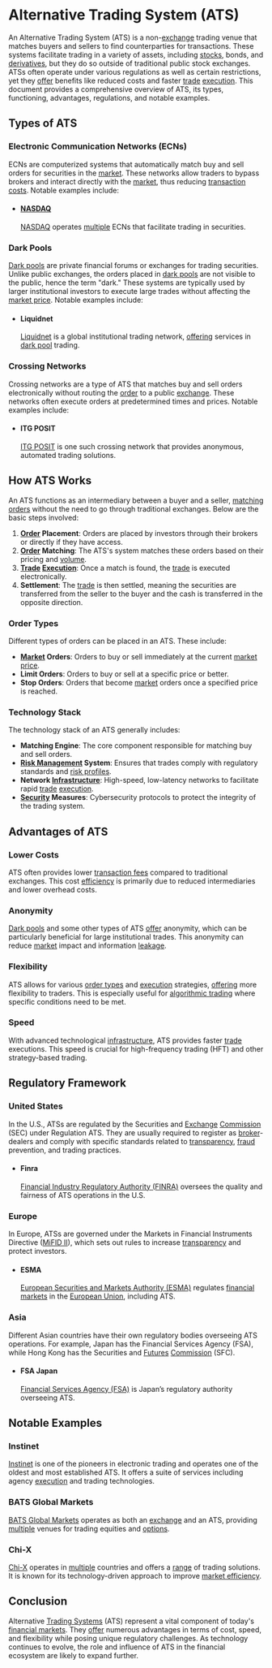 # Alternative Trading System (ATS)

An Alternative Trading System (ATS) is a non-[exchange](../e/exchange.md) trading venue that matches buyers and sellers to find counterparties for transactions. These systems facilitate trading in a variety of assets, including [stocks](../s/stock.md), bonds, and [derivatives](../d/derivatives.md), but they do so outside of traditional public stock exchanges. ATSs often operate under various regulations as well as certain restrictions, yet they [offer](../o/offer.md) benefits like reduced costs and faster [trade](../t/trade.md) [execution](../e/execution.md). This document provides a comprehensive overview of ATS, its types, functioning, advantages, regulations, and notable examples.

## Types of ATS

### Electronic Communication Networks (ECNs)

ECNs are computerized systems that automatically match buy and sell orders for securities in the [market](../m/market.md). These networks allow traders to bypass brokers and interact directly with the [market](../m/market.md), thus reducing [transaction costs](../t/transaction_costs.md). Notable examples include:

- #### [NASDAQ](../n/nasdaq.md)
  [NASDAQ](https://www.nasdaq.com/) operates [multiple](../m/multiple.md) ECNs that facilitate trading in securities.

### Dark Pools

[Dark pools](../d/dark_pools.md) are private financial forums or exchanges for trading securities. Unlike public exchanges, the orders placed in [dark pools](../d/dark_pools.md) are not visible to the public, hence the term "dark." These systems are typically used by larger institutional investors to execute large trades without affecting the [market price](../m/market_price.md). Notable examples include:

- #### Liquidnet
  [Liquidnet](https://www.liquidnet.com/) is a global institutional trading network, [offering](../o/offering.md) services in [dark pool](../d/dark_pool.md) trading.

### Crossing Networks

Crossing networks are a type of ATS that matches buy and sell orders electronically without routing the [order](../o/order.md) to a public [exchange](../e/exchange.md). These networks often execute orders at predetermined times and prices. Notable examples include:

- #### ITG POSIT
  [ITG POSIT](https://www.itg.com/products-technology/trading-networks/posit/) is one such crossing network that provides anonymous, automated trading solutions.

## How ATS Works

An ATS functions as an intermediary between a buyer and a seller, [matching orders](../m/matching_orders.md) without the need to go through traditional exchanges. Below are the basic steps involved:

1. **[Order](../o/order.md) Placement**: Orders are placed by investors through their brokers or directly if they have access.
2. **[Order](../o/order.md) Matching**: The ATS's system matches these orders based on their pricing and [volume](../v/volume.md).
3. **[Trade](../t/trade.md) [Execution](../e/execution.md)**: Once a match is found, the [trade](../t/trade.md) is executed electronically.
4. **Settlement**: The [trade](../t/trade.md) is then settled, meaning the securities are transferred from the seller to the buyer and the cash is transferred in the opposite direction.

### Order Types

Different types of orders can be placed in an ATS. These include:

- **[Market](../m/market.md) Orders**: Orders to buy or sell immediately at the current [market price](../m/market_price.md).
- **Limit Orders**: Orders to buy or sell at a specific price or better.
- **Stop Orders**: Orders that become [market](../m/market.md) orders once a specified price is reached.

### Technology Stack

The technology stack of an ATS generally includes:

- **Matching Engine**: The core component responsible for matching buy and sell orders.
- **[Risk Management](../r/risk_management.md) System**: Ensures that trades comply with regulatory standards and [risk profiles](../r/risk_profiles.md).
- **Network [Infrastructure](../i/infrastructure.md)**: High-speed, low-latency networks to facilitate rapid [trade](../t/trade.md) [execution](../e/execution.md).
- **[Security](../s/security.md) Measures**: Cybersecurity protocols to protect the integrity of the trading system.

## Advantages of ATS

### Lower Costs

ATS often provides lower [transaction fees](../t/transaction_fees.md) compared to traditional exchanges. This cost [efficiency](../e/efficiency.md) is primarily due to reduced intermediaries and lower overhead costs.

### Anonymity

[Dark pools](../d/dark_pools.md) and some other types of ATS [offer](../o/offer.md) anonymity, which can be particularly beneficial for large institutional trades. This anonymity can reduce [market](../m/market.md) impact and information [leakage](../l/leakage.md).

### Flexibility

ATS allows for various [order types](../o/order_types_in_trading.md) and [execution](../e/execution.md) strategies, [offering](../o/offering.md) more flexibility to traders. This is especially useful for [algorithmic trading](../a/accountability.md) where specific conditions need to be met.

### Speed

With advanced technological [infrastructure](../i/infrastructure.md), ATS provides faster [trade](../t/trade.md) executions. This speed is crucial for high-frequency trading (HFT) and other strategy-based trading.

## Regulatory Framework

### United States

In the U.S., ATSs are regulated by the Securities and [Exchange](../e/exchange.md) [Commission](../c/commission.md) (SEC) under Regulation ATS. They are usually required to register as [broker](../b/broker.md)-dealers and comply with specific standards related to [transparency](../t/transparency.md), [fraud](../f/fraud.md) prevention, and trading practices.

- #### Finra
  [Financial Industry Regulatory Authority (FINRA)](https://www.finra.org/) oversees the quality and fairness of ATS operations in the U.S.

### Europe

In Europe, ATSs are governed under the Markets in Financial Instruments Directive ([MiFID II](../m/mifid_ii.md)), which sets out rules to increase [transparency](../t/transparency.md) and protect investors.

- #### ESMA
  [European Securities and Markets Authority (ESMA)](https://www.esma.europa.eu/) regulates [financial markets](../f/financial_market.md) in the [European Union](../e/european_union_(eu).md), including ATS.

### Asia

Different Asian countries have their own regulatory bodies overseeing ATS operations. For example, Japan has the Financial Services Agency (FSA), while Hong Kong has the Securities and [Futures](../f/futures.md) [Commission](../c/commission.md) (SFC).

- #### FSA Japan
  [Financial Services Agency (FSA)](https://www.fsa.go.jp/en/) is Japan’s regulatory authority overseeing ATS.

## Notable Examples

### Instinet

[Instinet](https://www.instinet.com/) is one of the pioneers in electronic trading and operates one of the oldest and most established ATS. It offers a suite of services including agency [execution](../e/execution.md) and trading technologies.

### BATS Global Markets

[BATS Global Markets](http://www.batstrading.com/) operates as both an [exchange](../e/exchange.md) and an ATS, providing [multiple](../m/multiple.md) venues for trading equities and [options](../o/options.md). 

### Chi-X

[Chi-X](https://www.chi-x.com/) operates in [multiple](../m/multiple.md) countries and offers a [range](../r/range.md) of trading solutions. It is known for its technology-driven approach to improve [market efficiency](../m/market_efficiency.md).

## Conclusion

Alternative [Trading Systems](../t/trading_systems.md) (ATS) represent a vital component of today's [financial markets](../f/financial_market.md). They [offer](../o/offer.md) numerous advantages in terms of cost, speed, and flexibility while posing unique regulatory challenges. As technology continues to evolve, the role and influence of ATS in the financial ecosystem are likely to expand further.
